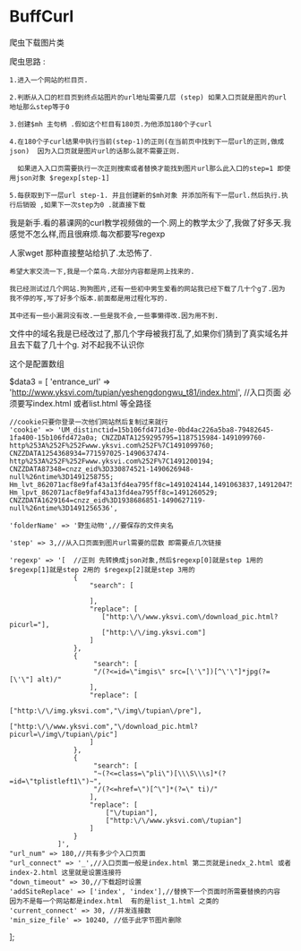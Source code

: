 # BuffCurl
爬虫下载图片类

爬虫思路 :<br/>

    1.进入一个网站的栏目页.

    2.判断从入口的栏目页到终点站图片的url地址需要几层 (step) 如果入口页就是图片的url地址那么step等于0

    3.创建$mh 主句柄 .假如这个栏目有180页.为他添加180个子curl

    4.在180个子curl结果中执行当前(step-1)的正则(在当前页中找到下一层url的正则,做成json)  因为入口页就是图片url的话那么就不需要正则.

      如果进入入口页需要执行一次正则搜索或者替换才能找到图片url那么此入口的step=1 即使用json对象 $regexp[step-1] 

    5.每获取到下一层url step-1. 并且创建新的$mh对象 并添加所有下一层url.然后执行.执行后销毁 ,如果下一次step为0 .就直接下载


我是新手.看的慕课网的curl教学视频做的一个.网上的教学太少了,我做了好多天.我感觉不怎么样,而且很麻烦.每次都要写regexp

人家wget 那种直接整站给扒了.太恐怖了.

    希望大家交流一下,我是一个菜鸟.大部分内容都是网上找来的.

    我已经测试过几个网站.狗狗图片,还有一些初中男生爱看的网站我已经下载了几十个g了.因为我不停的写,写了好多个版本.前面都是用过程化写的.

    其中还有一些小漏洞没有改.一些是我不会,一些事懒得改.因为用不到.

文件中的域名我是已经改过了,那几个字母被我打乱了,如果你们猜到了真实域名并且去下载了几十个g. 对不起我不认识你

这个是配置数组<br/>

$data3 = [
    'entrance_url' => 'http://www.yksvi.com/tupian/yeshengdongwu_t81/index.html', //入口页面 必须要写index.html 或者list.html 等全路径

    //cookie只要你登录一次他们网站然后复制过来就行
    'cookie' => 'UM_distinctid=15b106fd471d3e-0bd4ac226a5ba8-79482645-1fa400-15b106fd472a0a; CNZZDATA1259295795=1187515984-1491099760-http%253A%252F%252Fwww.yksvi.com%252F%7C1491099760; CNZZDATA1254368934=771597025-1490637474-http%253A%252F%252Fwww.yksvi.com%252F%7C1491200194; CNZZDATA87348=cnzz_eid%3D330874521-1490626948-null%26ntime%3D1491258755; Hm_lvt_862071acf8e9faf43a13fd4ea795ff8c=1491024144,1491063837,1491204750,1491260529; Hm_lpvt_862071acf8e9faf43a13fd4ea795ff8c=1491260529; CNZZDATA1629164=cnzz_eid%3D1938686851-1490627119-null%26ntime%3D1491256536',
    
    'folderName' => '野生动物',//要保存的文件夹名

    'step' => 3,//从入口页面到图片url需要的层数 即需要点几次链接

    'regexp' => '[  //正则 先转换成json对象,然后$regexp[0]就是step 1用的 $regexp[1]就是step 2用的 $regexp[2]就是step 3用的
                    {
                        "search": [
                       
                        ],
                        "replace": [
                           ["http:\/\/www.yksvi.com\/download_pic.html?picurl="],
                           ["http:\/\/img.yksvi.com"]
                        ]
                    },
                    {
                         "search": [
                         "/(?<=id=\"imgis\" src=[\'\"])[^\'\"]*jpg(?=[\'\"] alt)/"
                        ],
                        "replace": [
                            ["http:\/\/img.yksvi.com","\/img\/tupian\/pre"],
                             ["http:\/\/www.yksvi.com","\/download_pic.html?picurl=\/img\/tupian\/pic"]
                        ]
                    },
                    {
                         "search": [
                         "~(?<=class=\"pli\")[\\\S\\\s]*(?=id=\"tplistleft1\")~",
                         "/(?<=href=\")[^\"]*(?=\" ti)/"
                        ],
                        "replace": [
                            ["\/tupian"],
                            ["http:\/\/www.yksvi.com\/tupian"]
                        ]
                    }
                ]',
    "url_num" => 180,//共有多少个入口页面  
    "url_connect" => '_',//入口页面一般是index.html 第二页就是inedx_2.html 或者 index-2.html 这里就是设置连接符
    "down_timeout" => 30,//下载超时设置
    'addSiteReplace' => ['index', 'index'],//替换下一个页面时所需要替换的内容  因为不是每一个网站都是index.html  有的是list_1.html 之类的
    'current_connect' => 30, //并发连接数 
    'min_size_file' => 10240, //低于此字节图片删除
];
 
